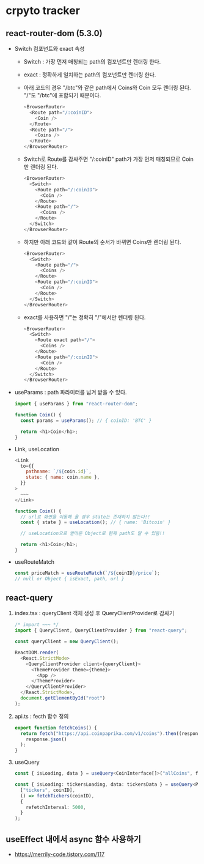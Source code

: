 # crpyto tracker

## react-router-dom (5.3.0)

- Switch 컴포넌트와 exact 속성

  - Switch : 가장 먼저 매칭되는 path의 컴포넌트만 렌더링 한다.

  - exact : 정확하게 일치하는 path의 컴포넌트만 렌더링 한다.

  - 아래 코드의 경우 "/btc"와 같은 path에서 Coins와 Coin 모두 렌더링 된다. "/"도 "/btc"에 포함되기 때문이다.

    ```javascript
    <BrowserRouter>
      <Route path="/:coinID">
        <Coin />
      </Route>
      <Route path="/">
        <Coins />
      </Route>
    </BrowserRouter>
    ```

  - Switch로 Route를 감싸주면 "/:coinID" path가 가장 먼저 매칭되므로 Coin만 렌더링 된다.

    ```javascript
    <BrowserRouter>
      <Switch>
        <Route path="/:coinID">
          <Coin />
        </Route>
        <Route path="/">
          <Coins />
        </Route>
      </Switch>
    </BrowserRouter>
    ```

  - 하지만 아래 코드와 같이 Route의 순서가 바뀌면 Coins만 렌더링 된다.

    ```javascript
    <BrowserRouter>
      <Switch>
        <Route path="/">
          <Coins />
        </Route>
        <Route path="/:coinID">
          <Coin />
        </Route>
      </Switch>
    </BrowserRouter>
    ```

  - exact를 사용하면 "/"는 정확히 "/"에서만 렌더링 된다.

    ```javascript
    <BrowserRouter>
      <Switch>
        <Route exact path="/">
          <Coins />
        </Route>
        <Route path="/:coinID">
          <Coin />
        </Route>
      </Switch>
    </BrowserRouter>
    ```

- useParams : path 파라미터를 넘겨 받을 수 있다.

  ```javascript
  import { useParams } from "react-router-dom";

  function Coin() {
    const params = useParams(); // { coinID: 'BTC' }

    return <h1>Coin</h1>;
  }
  ```

- Link, useLocation

  ```javascript
  <Link
    to={{
      pathname: `/${coin.id}`,
      state: { name: coin.name },
    }}
  >
    ~~~
  </Link>
  ```

  ```javascript
  function Coin() {
    // url로 화면을 이동해 올 경우 state는 존재하지 않는다!!
    const { state } = useLocation(); // { name: 'Bitcoin' }

    // useLocation으로 받아온 Object로 현재 path도 알 수 있음!!

    return <h1>Coin</h1>;
  }
  ```

- useRouteMatch

  ```javascript
  const priceMatch = useRouteMatch(`/${coinID}/price`);
  // null or Object { isExact, path, url }
  ```

## react-query

1. index.tsx : queryClient 객체 생성 후 QueryClientProvider로 감싸기

   ```typescript
   /* import ~~~ */
   import { QueryClient, QueryClientProvider } from "react-query";

   const queryClient = new QueryClient();

   ReactDOM.render(
     <React.StrictMode>
       <QueryClientProvider client={queryClient}>
         <ThemeProvider theme={theme}>
           <App />
         </ThemeProvider>
       </QueryClientProvider>
     </React.StrictMode>,
     document.getElementById("root")
   );
   ```

2. api.ts : fecth 함수 정의

   ```typescript
   export function fetchCoins() {
     return fetch("https://api.coinpaprika.com/v1/coins").then((response) =>
       response.json()
     );
   }
   ```

3. useQuery

   ```typescript
   const { isLoading, data } = useQuery<CoinInterface[]>("allCoins", fetchCoins);
   ```

   ```typescript
   const { isLoading: tickersLoading, data: tickersData } = useQuery<PriceData>(
     ["tickers", coinID],
     () => fetchTickers(coinID),
     {
       refetchInterval: 5000,
     }
   );
   ```

## useEffect 내에서 async 함수 사용하기

- https://merrily-code.tistory.com/117
